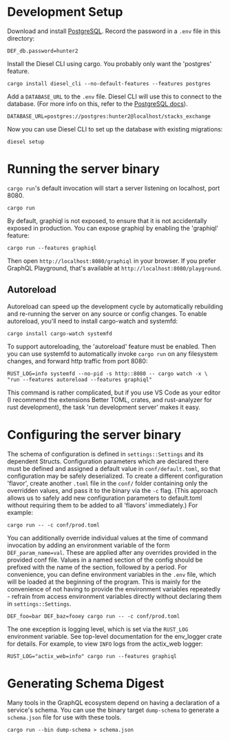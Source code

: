 # Development Setup

Download and install [PostgreSQL](https://www.postgresql.org/download/). Record
the password in a `.env` file in this directory:

```
DEF_db.password=hunter2
```

Install the Diesel CLI using cargo. You probably only want the 'postgres'
feature.

```
cargo install diesel_cli --no-default-features --features postgres
```

Add a `DATABASE_URL` to the `.env` file. Diesel CLI will use this to connect to
the database. (For more info on this, refer to the
[PostgreSQL docs](https://www.postgresql.org/download/)).

```
DATABASE_URL=postgres://postgres:hunter2@localhost/stacks_exchange
```

Now you can use Diesel CLI to set up the database with existing migrations:

```
diesel setup
```

# Running the server binary

`cargo run`'s default invocation will start a server listening on localhost,
port 8080.

```
cargo run
```

By default, graphiql is not exposed, to ensure that it is not accidentally
exposed in production. You can expose graphiql by enabling the 'graphiql'
feature:

```
cargo run --features graphiql
```

Then open `http://localhost:8080/graphiql` in your browser. If you prefer
GraphQL Playground, that's available at `http://localhost:8080/playground`.

## Autoreload

Autoreload can speed up the development cycle by automatically rebuilding and
re-running the server on any source or config changes. To enable autoreload,
you'll need to install cargo-watch and systemfd:

```
cargo install cargo-watch systemfd
```

To support autoreloading, the 'autoreload' feature must be enabled. Then you can
use systemfd to automatically invoke `cargo run` on any filesystem changes, and
forward http traffic from port 8080:

```
RUST_LOG=info systemfd --no-pid -s http::8080 -- cargo watch -x \
"run --features autoreload --features graphiql"
```

This command is rather complicated, but if you use VS Code as your editor (I
recommend the extensions Better TOML, crates, and rust-analyzer for rust
development), the task 'run development server' makes it easy.

# Configuring the server binary

The schema of configuration is defined in `settings::Settings` and its dependent
Structs. Configuration parameters which are declared there must be defined and
assigned a default value in `conf/default.toml`, so that configuration may be
safely deserialized. To create a different configuration 'flavor', create
another `.toml` file in the `conf/` folder containing only the overridden
values, and pass it to the binary via the `-c` flag. (This approach allows us to
safely add new configuration parameters to default.toml without requiring them
to be added to all 'flavors' immediately.) For example:

```
cargo run -- -c conf/prod.toml
```

You can additionally override individual values at the time of command
invocation by adding an environment variable of the form `DEF_param_name=val`.
These are applied after any overrides provided in the provided conf file. Values
in a named section of the config should be prefixed with the name of the
section, followed by a period. For convenience, you can define environment
variables in the `.env` file, which will be loaded at the beginning of the
program. This is mainly for the convenience of not having to provide the
environment variables repeatedly - refrain from access environment variables
directly without declaring them in `settings::Settings`.

```
DEF_foo=bar DEF_baz=fooey cargo run -- -c conf/prod.toml
```

The one exception is logging level, which is set via the `RUST_LOG` environment
variable. See top-level documentation for the env_logger crate for details. For
example, to view `INFO` logs from the actix_web logger:

```
RUST_LOG="actix_web=info" cargo run --features graphiql
```

# Generating Schema Digest

Many tools in the GraphQL ecosystem depend on having a declaration of a
service's schema. You can use the binary target `dump-schema` to generate a
`schema.json` file for use with these tools.

```
cargo run --bin dump-schema > schema.json
```
